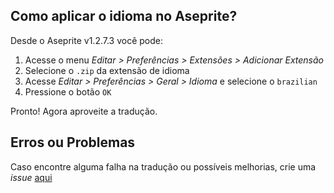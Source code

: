 ## Como aplicar o idioma no Aseprite?

Desde o Aseprite v1.2.7.3 você pode:

1. Acesse o menu *Editar > Preferências > Extensões > Adicionar Extensão*
2. Selecione o `.zip` da extensão de idioma
3. Acesse *Editar > Preferências > Geral > Idioma* e selecione o `brazilian`
4. Pressione o botão `OK`

Pronto! Agora aproveite a tradução.

## Erros ou Problemas

Caso encontre alguma falha na tradução ou possíveis melhorias, crie uma _issue_ [aqui](https://github.com/RochaJG/aseprite-BrazilianPortugueseExtension/issues/new/choose)
